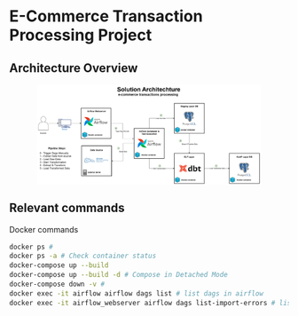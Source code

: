 # E-Commerce Transaction Processing Project

## Architecture Overview


<img src="project_documentation\architechture_documentation\solution_architechture.png" alt="OLAP Star Model" style="display: block; margin-left: auto; margin-right: auto; width: 80%;">



## Relevant commands

Docker commands

```bash
docker ps #
docker ps -a # Check container status
docker-compose up --build
docker-compose up --build -d # Compose in Detached Mode
docker-compose down -v #
docker exec -it airflow airflow dags list # list dags in airflow
docker exec -it airflow_webserver airflow dags list-import-errors # list dags errors
```